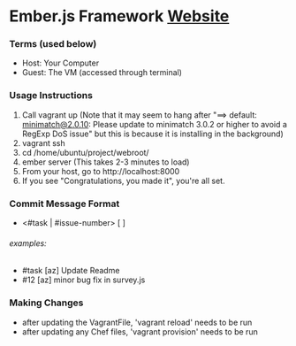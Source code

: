 # Ember.js Framework [Website](http://emberjs.com)

### Terms (used below)
- Host: Your Computer
- Guest: The VM (accessed through terminal)

### Usage Instructions
1. Call vagrant up (Note that it may seem to hang after "==> default:  minimatch@2.0.10: Please update to minimatch 3.0.2 or higher to avoid a RegExp DoS issue" but this is because it is installing in the background)
2. vagrant ssh
3. cd /home/ubuntu/project/webroot/
4. ember server (This takes 2-3 minutes to load)
5. From your host, go to http://localhost:8000
6. If you see "Congratulations, you made it", you're all set.

### Commit Message Format
- <#task | #issue-number> [ <initials> ] <Descriptive Message> 
###### examples:
- #task [az] Update Readme
- #12 [az] minor bug fix in survey.js

### Making Changes
- after updating the VagrantFile, 'vagrant reload' needs to be run
- after updating any Chef files, 'vagrant provision' needs to be run

